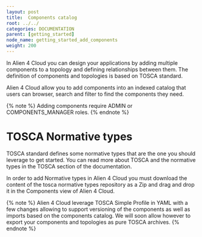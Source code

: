 ```yaml
---
layout: post
title:  Components catalog
root: ../../
categories: DOCUMENTATION
parent: [getting_started]
node_name: getting_started_add_components
weight: 200
---
```


In Alien 4 Cloud you can design your applications by adding multiple components to a topology and defining relationships between them. The definition of components and topologies is based on TOSCA standard.

Alien 4 Cloud allow you to add components into an indexed catalog that users can browser, search and filter to find the components they need.

{% note %}
Adding components require ADMIN or COMPONENTS_MANAGER roles.
{% endnote %}

# TOSCA Normative types

TOSCA standard defines some normative types that are the one you should leverage to get started. You can read more about TOSCA and the normative types in the TOSCA section of the documentation.

In order to add Normative types in Alien 4 Cloud you must download the content of the tosca normative types repository as a Zip and drag and drop it in the Components view of Alien 4 Cloud.

{% note %}
Alien 4 Cloud leverage TOSCA Simple Profile in YAML with a few changes allowing to support versioning of the components as well as imports based on the components catalog.
We will soon allow however to export your components and topologies as pure TOSCA archives.
{% endnote %}
